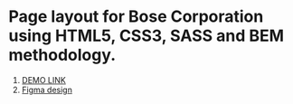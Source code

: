 # Page layout for Bose Corporation using HTML5, CSS3, SASS and BEM methodology.

1. [DEMO LINK](https://mikhail-shchuka.github.io/bose_landing/)
2. [Figma design](https://www.figma.com/file/OMjQNb3hg1LKMV4OwyQ3Ao/BOSE?node-id=0%3A1)

